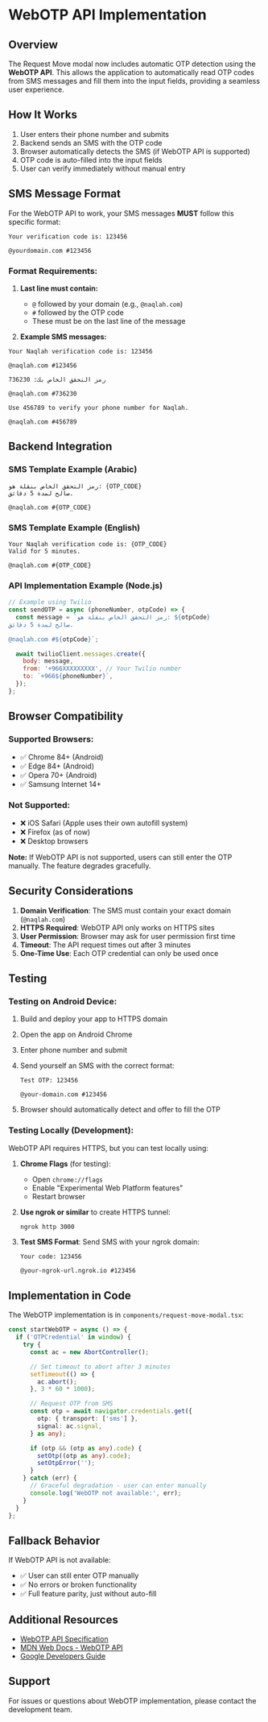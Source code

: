 # WebOTP API Implementation

## Overview

The Request Move modal now includes automatic OTP detection using the **WebOTP API**. This allows the application to automatically read OTP codes from SMS messages and fill them into the input fields, providing a seamless user experience.

## How It Works

1. User enters their phone number and submits
2. Backend sends an SMS with the OTP code
3. Browser automatically detects the SMS (if WebOTP API is supported)
4. OTP code is auto-filled into the input fields
5. User can verify immediately without manual entry

## SMS Message Format

For the WebOTP API to work, your SMS messages **MUST** follow this specific format:

```
Your verification code is: 123456

@yourdomain.com #123456
```

### Format Requirements:

1. **Last line must contain:**

   - `@` followed by your domain (e.g., `@naqlah.com`)
   - `#` followed by the OTP code
   - These must be on the last line of the message

2. **Example SMS messages:**

```
Your Naqlah verification code is: 123456

@naqlah.com #123456
```

```
رمز التحقق الخاص بك: 736230

@naqlah.com #736230
```

```
Use 456789 to verify your phone number for Naqlah.

@naqlah.com #456789
```

## Backend Integration

### SMS Template Example (Arabic)

```
رمز التحقق الخاص بنقلة هو: {OTP_CODE}
صالح لمدة 5 دقائق.

@naqlah.com #{OTP_CODE}
```

### SMS Template Example (English)

```
Your Naqlah verification code is: {OTP_CODE}
Valid for 5 minutes.

@naqlah.com #{OTP_CODE}
```

### API Implementation Example (Node.js)

```javascript
// Example using Twilio
const sendOTP = async (phoneNumber, otpCode) => {
  const message = `رمز التحقق الخاص بنقلة هو: ${otpCode}
صالح لمدة 5 دقائق.

@naqlah.com #${otpCode}`;

  await twilioClient.messages.create({
    body: message,
    from: '+966XXXXXXXXX', // Your Twilio number
    to: `+966${phoneNumber}`,
  });
};
```

## Browser Compatibility

### Supported Browsers:

- ✅ Chrome 84+ (Android)
- ✅ Edge 84+ (Android)
- ✅ Opera 70+ (Android)
- ✅ Samsung Internet 14+

### Not Supported:

- ❌ iOS Safari (Apple uses their own autofill system)
- ❌ Firefox (as of now)
- ❌ Desktop browsers

**Note:** If WebOTP API is not supported, users can still enter the OTP manually. The feature degrades gracefully.

## Security Considerations

1. **Domain Verification**: The SMS must contain your exact domain (`@naqlah.com`)
2. **HTTPS Required**: WebOTP API only works on HTTPS sites
3. **User Permission**: Browser may ask for user permission first time
4. **Timeout**: The API request times out after 3 minutes
5. **One-Time Use**: Each OTP credential can only be used once

## Testing

### Testing on Android Device:

1. Build and deploy your app to HTTPS domain
2. Open the app on Android Chrome
3. Enter phone number and submit
4. Send yourself an SMS with the correct format:

   ```
   Test OTP: 123456

   @your-domain.com #123456
   ```

5. Browser should automatically detect and offer to fill the OTP

### Testing Locally (Development):

WebOTP API requires HTTPS, but you can test locally using:

1. **Chrome Flags** (for testing):

   - Open `chrome://flags`
   - Enable "Experimental Web Platform features"
   - Restart browser

2. **Use ngrok or similar** to create HTTPS tunnel:

   ```bash
   ngrok http 3000
   ```

3. **Test SMS Format**:
   Send SMS with your ngrok domain:

   ```
   Your code: 123456

   @your-ngrok-url.ngrok.io #123456
   ```

## Implementation in Code

The WebOTP implementation is in `components/request-move-modal.tsx`:

```typescript
const startWebOTP = async () => {
  if ('OTPCredential' in window) {
    try {
      const ac = new AbortController();

      // Set timeout to abort after 3 minutes
      setTimeout(() => {
        ac.abort();
      }, 3 * 60 * 1000);

      // Request OTP from SMS
      const otp = await navigator.credentials.get({
        otp: { transport: ['sms'] },
        signal: ac.signal,
      } as any);

      if (otp && (otp as any).code) {
        setOtp((otp as any).code);
        setOtpError('');
      }
    } catch (err) {
      // Graceful degradation - user can enter manually
      console.log('WebOTP not available:', err);
    }
  }
};
```

## Fallback Behavior

If WebOTP API is not available:

- ✅ User can still enter OTP manually
- ✅ No errors or broken functionality
- ✅ Full feature parity, just without auto-fill

## Additional Resources

- [WebOTP API Specification](https://wicg.github.io/web-otp/)
- [MDN Web Docs - WebOTP API](https://developer.mozilla.org/en-US/docs/Web/API/WebOTP_API)
- [Google Developers Guide](https://web.dev/web-otp/)

## Support

For issues or questions about WebOTP implementation, please contact the development team.
